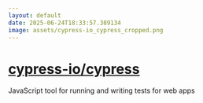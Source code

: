 ```yaml
---
layout: default
date: 2025-06-24T18:33:57.389134
image: assets/cypress-io_cypress_cropped.png
---
```


# [cypress-io/cypress](https://github.com/cypress-io/cypress)

JavaScript tool for running and writing tests for web apps
